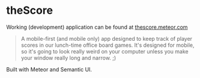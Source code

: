 # theScore

Working (development) application can be found at [thescore.meteor.com](thescore.meteor.com)

>A mobile-first (and mobile only) app designed to keep track of player scores in our lunch-time office board games. It's designed for mobile, so it's going to look really weird on your computer unless you make your window really long and narrow. ;)

Built with Meteor and Semantic UI.
